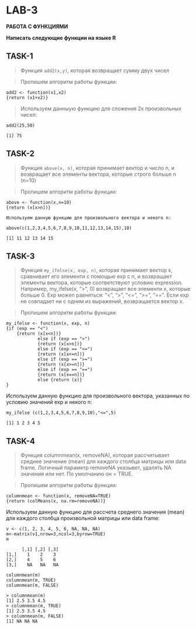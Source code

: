 # **LAB-3**

**РАБОТА С ФУНКЦИЯМИ**

**Написать следующие функции на языке R**

## **TASK-1**

> Функция `add2(x,y)`, которая возвращает сумму двух чисел

> Пропишем алгоритм работы функции:
```
add2 <- function(x1,x2)
{return (x1+x2)}
```
> Используем данныую функцию для сложения 2х произвольных чисел:
```
add2(25,50)
```
```
[1] 75
```

## **TASK-2**

> Функция `above(x, n)`, которая принимает вектор и число n, и возвращает все элементы вектора, которые строго больше n (n=10)

> Пропишем алгоритм работы функции:
```
above <- function(x,n=10)
{return (x[x>n])}
```
```
Используем данную функцию для произвольного вектора и некого n:
```
```
above(c(1,2,3,4,5,6,7,8,9,10,11,12,13,14,15),10)
```
```
[1] 11 12 13 14 15
```

## **TASK-3**

> Функция `my_ifelse(x, exp, n)`, которая принимает вектор x, сравнивает его
> элементи с помощью exp с n, и возвращает элементы вектора, которые
> соответствуют условию expression. 
> Например, my_ifelse(x, “>”, 0) возвращает все элементи x, которые больше 0. 
> Exp можеn равняться:  “<”, “>”, “<=”, “>=”, “==”.
> Если exp не совпадает ни с одним из выражений, возвращается вектор x. 

> Пропишем алгоритм работы функции:
```
my_ifelse <- function(x, exp, n)
{if (exp == "<") 
    {return (x[x<n])} 
            else if (exp == ">") 
            {return (x[x>n])} 
            else if (exp == "<=")
            {return (x[x<=n])} 
            else if (exp == ">=")
            {return (x[x>=n])} 
            else if (exp == "==")
            {return (x[x==n])} 
            else {return (x)}
}

```
Используем данную функцию для произвольного вектора, 
указанных по условию значений exp и некого n:
```
my_ifelse (c(1,2,3,4,5,6,7,8,9,10),"<=",5)
```
```
[1] 1 2 3 4 5
```

## **TASK-4**

> Функция columnmean(x, removeNA), которая рассчитывает среднее значение (mean)
> для каждого столбца матрицы или data frame. 
> Логичный параметр removeNA указывет, удалять NA значения или нет. 
> По умолчанию он = TRUE.

> Пропишем алгоритм работы функции:
```
columnmean <- function(x, removeNA=TRUE)
{return (colMeans(x, na.rm=removeNA))}
```
Используем данную функцию для рассчета среднего значения (mean)
для каждого столбца произвольной матрицы или data frame:  
```
v <- c(1, 2, 3, 4, 5, 6, NA, NA, NA)
m<-matrix(v1,nrow=3,ncol=3,byrow=TRUE)
m
```
```
      [,1] [,2] [,3]
[1,]    1    2    3
[2,]    4    5    6
[3,]    NA   NA   NA
```
```
columnmean(m)
columnmean(m, TRUE)
columnmean(m, FALSE)
```
```
> columnmean(m)
[1] 2.5 3.5 4.5
> columnmean(m, TRUE)
[1] 2.5 3.5 4.5
> columnmean(m, FALSE)
[1] NA NA NA
```
